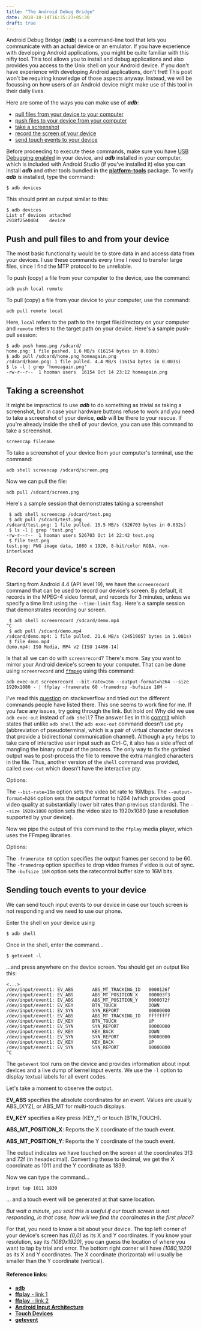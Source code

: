 ```yaml
---
title: "The Android Debug Bridge"
date: 2018-10-14T16:35:23+05:30
draft: true
---
```

Android Debug Bridge (_**adb**_) is a command-line tool that lets you communicate with an actual device or an emulator. If you have experience with developing Android applications, you might be quite familiar with this nifty tool. This tool allows you to install and debug applications and also provides you access to the Unix shell on your Android device. If you don't have experience with developing Android applications, don't fret! This post won't be requiring knowledge of those aspects anyway. Instead, we will be focussing on how users of an Android device might make use of this tool in their daily lives.

Here are some of the ways you can make use of **_adb_**:

* [pull files from your device to your computer](./#push-and-pull-files-to-and-from-your-device)
* [push files to your device from your computer](./#push-and-pull-files-to-and-from-your-device)
* [take a screenshot](./#taking-a-screenshot)
* [record the screen of your device](./#record-your-device-s-screen)
* [send touch events to your device](./#sending-touch-events-to-your-device)

Before proceeding to execute these commands, make sure you have [USB Debugging enabled](https://developer.android.com/studio/command-line/adb#Enabling) in your device, and **_adb_** installed in your computer, which is included with Android Studio (if you've installed it) else you can install **_adb_** and other tools bundled in the [**__platform-tools__**](https://developer.android.com/studio/releases/platform-tools) package. To verify **_adb_** is installed, type the command:
```
$ adb devices
```
This should print an output similar to this:
```
$ adb devices
List of devices attached
2918f25e0404    device

```



## Push and pull files to and from your device
The most basic functionality would be to store data in and access data from your devices. I use these commands every time I need to transfer large files, since I find the MTP protocol to be unreliable.

To push (copy) a file from your computer to the device, use the command:
```
adb push local remote
```
To pull (copy) a file from your device to your computer, use the command:
```
adb pull remote local
```

Here, ```local``` refers to the path to the target file/directory on your computer and ```remote``` refers to the target path on your device.
Here's a sample push-pull session:
```
$ adb push home.png /sdcard/
home.png: 1 file pushed. 1.6 MB/s (16154 bytes in 0.010s)
$ adb pull /sdcard/home.png homeagain.png
/sdcard/home.png: 1 file pulled. 4.4 MB/s (16154 bytes in 0.003s)
$ ls -l | grep 'homeagain.png'
-rw-r--r--  1 hooman users  16154 Oct 14 23:12 homeagain.png
```



## Taking a screenshot
It might be impractical to use **_adb_** to do something as trivial as taking a screenshot, but in case your hardware buttons refuse to work and you need to take a screenshot of your device, **_adb_** will be there to your rescue.
If you're already inside the shell of your device, you can use this command to take a screenshot.
```
screencap filename
```
To take a screenshot of your device from your computer's terminal, use the command:
```
adb shell screencap /sdcard/screen.png
```
Now we can pull the file:
```
adb pull /sdcard/screen.png
```
Here's a sample session that demonstrates taking a screenshot
```
 $ adb shell screencap /sdcard/test.png
 $ adb pull /sdcard/test.png
/sdcard/test.png: 1 file pulled. 15.5 MB/s (526703 bytes in 0.032s)
 $ ls -l | grep 'test.png'
-rw-r--r--  1 hooman users 526703 Oct 14 22:42 test.png
 $ file test.png
test.png: PNG image data, 1080 x 1920, 8-bit/color RGBA, non-interlaced

```



## Record your device's screen
Starting from Android 4.4 (API level 19), we have the ```screenrecord``` command that can be used to record our device's screen. By default, it records in the MPEG-4 video format, and records for 3 minutes, unless we specify a time limit using the ```--time-limit``` flag. Here's a sample session that demonstrates recording our screen.
```
 $ adb shell screenrecord /sdcard/demo.mp4
^C
 $ adb pull /sdcard/demo.mp4
/sdcard/demo.mp4: 1 file pulled. 21.6 MB/s (24519057 bytes in 1.081s)
 $ file demo.mp4
demo.mp4: ISO Media, MP4 v2 [ISO 14496-14]
```
Is that all we can do with ```screenrecord```? There's more. Say you want to mirror your Android device's screen to your computer. That can be done using ```screenrecord``` and [```ffmpeg```](../ffmpeg) using this command:
```
adb exec-out screenrecord --bit-rate=16m --output-format=h264 --size 1920x1080 - | ffplay -framerate 60 -framedrop -bufsize 16M -
```
I've read this [question](https://stackoverflow.com/questions/31472962/use-adb-screenrecord-command-to-mirror-android-screen-to-pc-via-usb) on stackoverflow and tried out the different commands people have listed there. This one seems to work fine for me. If you face any issues, try going through the link.
But hold on! Why did we use ```adb exec-out``` instead of ```adb shell```? The answer lies in this [commit](https://android.googlesource.com/platform/system/core/+/5d9d434efadf1c535c7fea634d5306e18c68ef1f) which states that unlike ```adb shell``` the ```adb exec-out``` command doesn't use ```pty``` (abbreviation of pseudoterminal, which is a pair of virtual character devices that provide a bidirectional communication channel). Although a ```pty``` helps to take care of interactive user input such as Ctrl-C, it also has a side affect of mangling the binary output of the process. The only way to fix the garbled output was to post-process the file to remove the extra mangled characters in the file. Thus, another version of the ```shell``` command was provided, called ```exec-out``` which doesn't have the interactive pty.

Options:

The ```--bit-rate=16m``` option sets the video bit rate to 16Mbps.
The ```--output-format=h264``` option sets the output format to h264 (which provides good video quality at substantially lower bit rates than previous standards).
The ```--size 1920x1080``` option sets the video size to 1920x1080 (use a resolution supported by your device).

Now we pipe the output of this command to the ```ffplay``` media player, which uses the FFmpeg libraries.

Options:

The ```-framerate 60``` option specifies the output frames per second to be 60.
The ```-framedrop``` option specifies to drop video frames if video is out of sync.
The ```-bufsize 16M``` option sets the ratecontrol buffer size to 16M bits.


## Sending touch events to your device
We can send touch input events to our device in case our touch screen is not responding and we need to use our phone.

Enter the shell on your device using
```
$ adb shell
```
Once in the shell, enter the command...
```
$ getevent -l
```
...and press anywhere on the device screen. You should get an output like this:
```
<...>
/dev/input/event1: EV_ABS       ABS_MT_TRACKING_ID   0000126f            
/dev/input/event1: EV_ABS       ABS_MT_POSITION_X    000003f3            
/dev/input/event1: EV_ABS       ABS_MT_POSITION_Y    0000072f            
/dev/input/event1: EV_KEY       BTN_TOUCH            DOWN                
/dev/input/event1: EV_SYN       SYN_REPORT           00000000            
/dev/input/event1: EV_ABS       ABS_MT_TRACKING_ID   ffffffff            
/dev/input/event1: EV_KEY       BTN_TOUCH            UP                  
/dev/input/event1: EV_SYN       SYN_REPORT           00000000            
/dev/input/event1: EV_KEY       KEY_BACK             DOWN                
/dev/input/event1: EV_SYN       SYN_REPORT           00000000            
/dev/input/event1: EV_KEY       KEY_BACK             UP                  
/dev/input/event1: EV_SYN       SYN_REPORT           00000000            
^C
```
The ```getevent``` tool runs on the device and provides information about input devices and a live dump of kernel input events. We use the ```-l``` option to display textual labels for all event codes.

Let's take a moment to observe the output.

**EV_ABS** specifies the absolute coordinates for an event. Values are usually ABS_[XYZ], or ABS\_MT for multi-touch displays.

**EV_KEY** specifies a Key press (KEY_*) or touch (BTN_TOUCH).

**ABS_MT_POSITION_X**: Reports the X coordinate of the touch event.

**ABS_MT_POSITION_Y**: Reports the Y coordinate of the touch event.

The output indicates we have touched on the screen at the coordinates 3f3 and 72f (in hexadecimal). Converting these to decimal, we get the X coordinate as 1011 and the Y coordinate as 1839.

Now we can type the command...
```
input tap 1011 1839
```
... and a touch event will be generated at that same location. 

_But wait a minute, you said this is useful if our touch screen is not responding, in that case, how will we find the coordinates in the first place?_

For that, you need to know a bit about your device. The top left corner of your device's screen has _(0,0)_ as its X and Y coordinates. If you know your resolution, say its _(1080x1920)_, you can guess the location of where you want to tap by trial and error. The bottom right corner will have _(1080,1920)_ as its X and Y coordinates. The X coordinate (horizontal) will usually be smaller than the Y coordinate (vertical).
#### Reference links:

* [**__adb__**](https://developer.android.com/studio/command-line/adb)
* [**__ffplay__** - link 1](https://ffmpeg.org/ffplay-all.html)
* [**__ffplay__** - link 2](https://ffmpeg.org/ffplay.html)
* [**__Android Input Architecture__**](http://newandroidbook.com/Book/Input.html?r#InputStack)
* [**__Touch Devices__**](https://source.android.com/devices/input/touch-devices.html)
* [**__getevent__**](https://source.android.com/devices/input/getevent.html)